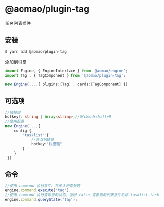 # @aomao/plugin-tag

任务列表插件

## 安装

```bash
$ yarn add @aomao/plugin-tag
```

添加到引擎

```ts
import Engine, { EngineInterface } from '@aomao/engine';
import Tag , { TagComponent } from '@aomao/plugin-tag';

new Engine(...,{ plugins:[Tag] , cards:[TagComponent] })
```

## 可选项

```ts
//快捷键
hotkey?: string | Array<string>;//默认mod+shift+9
//使用配置
new Engine(...,{
    config:{
        "tasklist":{
            //修改快捷键
            hotkey:"快捷键"
        }
    }
 })
```

## 命令

```ts
//使用 command 执行插件、并传入所需参数
engine.command.execute('tag');
//使用 command 执行查询当前状态，返回 false 或者当前列表插件名称 tasklist tasklist unorderedlist
engine.command.queryState('tag');
```
